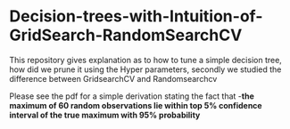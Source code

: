 # Decision-trees-with-Intuition-of-GridSearch-RandomSearchCV
This repository gives explanation as to how to tune a simple decision tree, how did we prune it using the Hyper parameters, secondly we studied the difference between GridsearchCV and Randomsearchcv

Please see the pdf for a simple derivation stating the fact that -**the maximum of 60 random observations lie within top 5% confidence interval of the true maximum with 95% probability**
